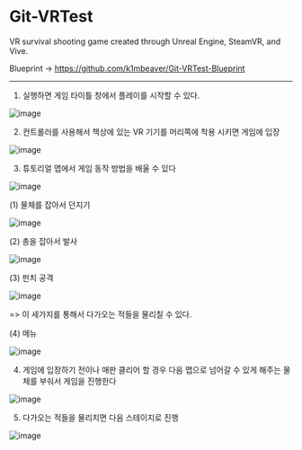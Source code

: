 # Git-VRTest

VR survival shooting game created through Unreal Engine, SteamVR, and Vive.

Blueprint
-> https://github.com/k1mbeaver/Git-VRTest-Blueprint

--------------------------------------------------------------------------------------------------------------------------------------------------------------------------------------------------------

1. 실행하면 게임 타이틀 창에서 플레이를 시작할 수 있다.


![image](https://github.com/k1mbeaver/Git-VRTest/assets/83329956/31467c2b-81e4-488e-988c-56dd5b08a62e)


2. 컨트롤러를 사용해서 책상에 있는 VR 기기를 머리쪽에 착용 시키면 게임에 입장


![image](https://github.com/k1mbeaver/Git-VRTest/assets/83329956/c85f8766-9322-4896-a29b-3f39fb9a1d25)


3. 튜토리얼 맵에서 게임 동작 방법을 배울 수 있다


![image](https://github.com/k1mbeaver/Git-VRTest/assets/83329956/7112af2f-fcc8-4980-a402-32a52fae8400)


(1) 물체를 잡아서 던지기


![image](https://github.com/k1mbeaver/Git-VRTest/assets/83329956/780aad07-dd00-4c44-a7e8-8f90052e2594)


(2) 총을 잡아서 발사


![image](https://github.com/k1mbeaver/Git-VRTest/assets/83329956/0784c389-ba60-4841-bde8-23bba2cad86d)


(3) 펀치 공격


![image](https://github.com/k1mbeaver/Git-VRTest/assets/83329956/ebe6729c-8bb3-41ec-bf4c-553d09a6ec50)


=> 이 세가지를 통해서 다가오는 적들을 물리칠 수 있다.


(4) 메뉴


![image](https://github.com/k1mbeaver/Git-VRTest/assets/83329956/7ec12c62-d6d3-4ace-b7ae-23b1e5114db5)


4. 게임에 입장하기 전이나 매판 클리어 할 경우 다음 맵으로 넘어갈 수 있게 해주는 물체를 부숴서 게임을 진행한다


![image](https://github.com/k1mbeaver/Git-VRTest/assets/83329956/650ac989-655d-4dfb-9928-8b16f874e24c)


5. 다가오는 적들을 물리치면 다음 스테이지로 진행


![image](https://github.com/k1mbeaver/Git-VRTest/assets/83329956/cd6ce01d-caa9-471a-ba02-627b9473cba0)

